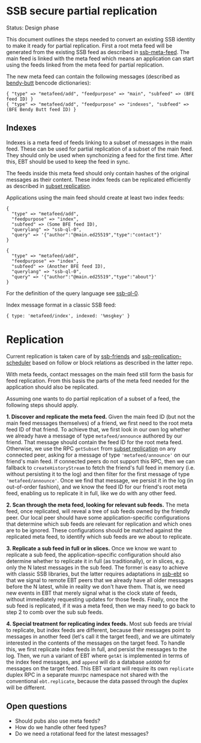 # SSB secure partial replication

Status: Design phase

This document outlines the steps needed to convert an existing SSB
identity to make it ready for partial replication. First a root meta
feed will be generated from the existing SSB feed as described in
[ssb-meta-feed]. The main feed is linked with the meta feed which
means an application can start using the feeds linked from the meta
feed for partial replication.

The new meta feed can contain the following messages (described
as [bendy-butt] bencode dictionaries):

```
{ "type" => "metafeed/add", "feedpurpose" => "main", "subfeed" => (BFE feed ID) }
{ "type" => "metafeed/add", "feedpurpose" => "indexes", "subfeed" => (BFE Bendy Butt feed ID) }
```

## Indexes

Indexes is a meta feed of feeds linking to a subset of messages in the
main feed. These can be used for partial replication of a subset of
the main feed. They should only be used when synchonizing a feed for
the first time. After this, EBT should be used to keep the feed in
sync.

The feeds inside this meta feed should only contain hashes of the
original messages as their content. These index feeds can be
replicated efficiently as described in [subset replication].

Applications using the main feed should create at least two index
feeds:

```
{ 
  "type" => "metafeed/add",
  "feedpurpose" => "index", 
  "subfeed" => (Some BFE feed ID),
  "querylang" => "ssb-ql-0",
  "query" => '{"author":"@main.ed25519","type":"contact"}'
}

{ 
  "type" => "metafeed/add",
  "feedpurpose" => "index", 
  "subfeed" => (Another BFE feed ID),
  "querylang" => "ssb-ql-0",
  "query" => '{"author":"@main.ed25519","type":"about"}'
}
```

For the definition of the query language see [ssb-ql-0].

Index message format in a classic SSB feed:

```
{ type: 'metafeed/index', indexed: '%msgkey' }
```

# Replication

Current replication is taken care of by [ssb-friends] and 
[ssb-replication-scheduler] based on follow or block relations as 
described in the latter repo.

With meta feeds, contact messages on the main feed still form the
basis for feed replication. From this basis the parts of the meta feed
needed for the application should also be replicated. 

Assuming one wants to do partial replication of a subset of a feed,
the following steps should apply.

**1. Discover and replicate the meta feed.** Given the main feed ID 
(but not the main feed messages themselves) of a friend, we first need 
to the root meta feed ID of that friend. To achieve that, we first look
in our own log whether we already have a message of type 
`metafeed/announce` authored by our friend. That message should contain
the feed ID for the root meta feed. Otherwise, we use the RPC 
`getSubset` from [subset replication] on any connected peer, asking for
a message of type `'metafeed/announce'` on our friend's main feed. If 
connected peers do not support this RPC, then we can fallback to 
`createHistoryStream` to fetch the friend's full feed in memory (i.e. 
without persisting it to the log) and then filter for the first message
of type `'metafeed/announce'`. Once we find that message, we persist it
in the log (in out-of-order fashion), and we know the feed ID for our 
friend's root meta feed, enabling us to replicate it in full, like we 
do with any other feed.

**2. Scan through the meta feed, looking for relevant sub feeds.** The
meta feed, once replicated, will reveal a tree of sub feeds owned by
the friendly peer. Our local peer should have some application-specific
configurations that determine which sub feeds are relevant for replication
and which ones are to be ignored. These configurations should be matched
against the replicated meta feed, to identify which sub feeds are we about
to replicate.

**3. Replicate a sub feed in full or in slices.** Once we know we want to
replicate a sub feed, the application-specific configuration should also
determine whether to replicate it in full (as traditionally), or in
slices, e.g. only the N latest messages in the sub feed. The former is
easy to achieve with classic SSB libraries, but the latter requires 
adaptations in [ssb-ebt] so that we signal to remote EBT peers that we
already have all older messages before the N latest, while in reality
we don't have them. That is, we need new events in EBT that merely 
signal what is the clock state of feeds, without immediately requesting
updates for those feeds. Finally, once the sub feed is replicated, if 
it was a meta feed, then we may need to go back to step 2 to comb over 
the sub sub feeds.

**4. Special treatment for replicating index feeds.** Most sub feeds are
trivial to replicate, but index feeds are different, because their 
messages point to messages in another feed (let's call it the target feed),
and we are ultimately interested in the contents of the messages on the 
target feed. To handle this, we first replicate index feeds in full, and
persist the messages to the log. Then, we run a variant of EBT where 
`getAt` is implemented in terms of the index feed messages, and `append`
will do a database `addOOO` for messages on the target feed. This EBT
variant will require its own `replicate` duplex RPC in a separate muxrpc 
namespace not shared with the conventional `ebt.replicate`, because the
data passed through the duplex will be different.
 
## Open questions

- Should pubs also use meta feeds?
- How do we handle other feed types?
- Do we need a rotational feed for the latest messages?

[ssb-meta-feed]: https://github.com/ssb-ngi-pointer/ssb-meta-feed
[bendy-butt]: https://github.com/ssb-ngi-pointer/bendy-butt-spec
[ssb-friends]: https://github.com/ssbc/ssb-friends
[ssb-ebt]: https://github.com/ssbc/ssb-ebt
[ssb-replication-scheduler]: https://github.com/ssb-ngi-pointer/ssb-replication-scheduler
[subset replication]: https://github.com/ssb-ngi-pointer/ssb-subset-replication
[ssb-ql-0]: https://github.com/ssb-ngi-pointer/ssb-subset-replication-spec#ssb-ql-0
